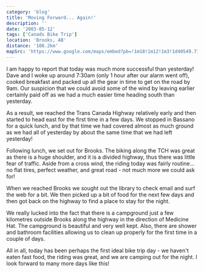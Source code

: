 ```yaml
---
category: 'blog'
title: 'Moving Forward... Again!'
description: ''
date: '2003-05-12'
tags: ['Canads Bike Trip']
location: 'Brooks, AB'
distance: '108.2km'
mapSrc: 'https://www.google.com/maps/embed?pb=!1m18!1m12!1m3!1d40549.71380384322!2d-111.92113798930852!3d50.5647244996532!2m3!1f0!2f0!3f0!3m2!1i1024!2i768!4f13.1!3m3!1m2!1s0x536d63a9d3e080c1%3A0xdf38ccbe9fee9a51!2sBrooks%2C%20AB!5e0!3m2!1sen!2sca!4v1609170922892!5m2!1sen!2sca'
---
```

I am happy to report that today was much more successful than yesterday! Dave and I woke up around 7:30am (only 1 hour after our alarm went off), cooked breakfast and packed up all the gear in time to get on the road by 9am. Our suspicion that we could avoid some of the wind by leaving earlier certainly paid off as we had a much easier time heading south than yesterday.

As a result, we reached the Trans Canada Highway relatively early and then started to head east for the first time in a few days. We stopped in Bassano for a quick lunch, and by that time we had covered almost as much ground as we had all of yesterday by about the same time that we had left yesterday!

Following lunch, we set out for Brooks. The biking along the TCH was great as there is a huge shoulder, and it is a divided highway, thus there was little fear of traffic. Aside from a cross wind, the riding today was fairly routine... no flat tires, perfect weather, and great road - not much more we could ask for!

When we reached Brooks we sought out the library to check email and surf the web for a bit. We then picked up a bit of food for the next few days and then got back on the highway to find a place to stay for the night.

We really lucked into the fact that there is a campground just a few kilometres outside Brooks along the highway in the direction of Medicine Hat. The campground is beautiful and very well kept. Also, there are shower and bathroom facilities allowing us to clean up properly for the first time in a couple of days.

All in all, today has been perhaps the first ideal bike trip day - we haven't eaten fast food, the riding was great, and we are camping out for the night. I look forward to many more days like this!